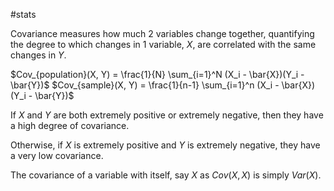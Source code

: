 #stats 

Covariance measures how much 2 variables change together, quantifying the degree to which changes in 1 variable, $X$, are correlated with the same changes in $Y$.

$Cov_{population}(X, Y) = \frac{1}{N} \sum_{i=1}^N (X_i - \bar{X})(Y_i - \bar{Y})$
$Cov_{sample}(X, Y) = \frac{1}{n-1} \sum_{i=1}^n (X_i - \bar{X})(Y_i - \bar{Y})$


If $X$ and $Y$ are both extremely positive or extremely negative, then they have a high degree of covariance.

Otherwise, if $X$ is extremely positive and $Y$ is extremely negative, they have a very low covariance.

The covariance of a variable with itself, say $X$ as $Cov(X, X)$ is simply $Var(X)$.